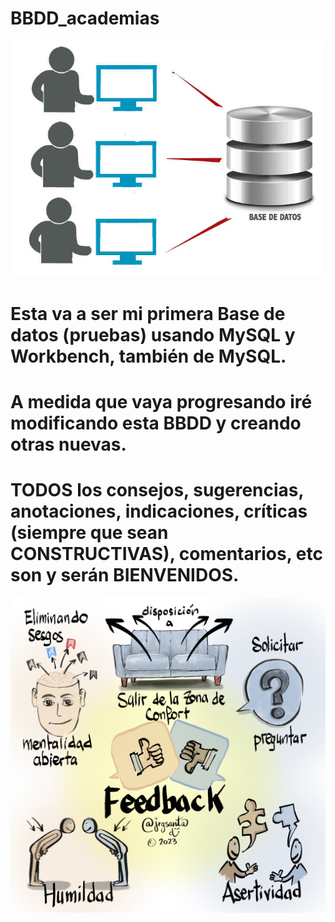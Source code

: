 # BBDD_academias
<p align = "center">
  <img src = "BBDD-04.jpg">
</p>

# Esta va a ser mi primera Base de datos (pruebas) usando MySQL y Workbench, también de MySQL.
# A medida que vaya progresando iré modificando esta BBDD y creando otras nuevas.
# TODOS los consejos, sugerencias, anotaciones, indicaciones, críticas (siempre que sean CONSTRUCTIVAS), comentarios, etc son y serán BIENVENIDOS.
<p align = "center">
  <a href="mailto:loquelojonove1975@gmail.com" target="_blank" rel = "noopener noreferrer" title="Email" rel="noopener"><img src="feedback2.png" title="Email"></i></a>
</p>
